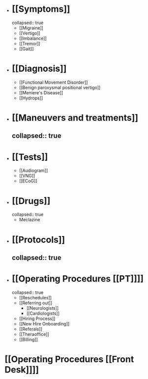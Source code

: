 - # [[Symptoms]]
  collapsed:: true
	- [[Migraine]]
	- [[Vertigo]]
	- [[Imbalance]]
	- [[Tremor]]
	- [[Gait]]
- # [[Diagnosis]]
	- [[Functional Movement Disorder]]
	- [[Benign paroxysmal positional vertigo]]
	- [[Meniere's Disease]]
	- [[Hydrops]]
- # [[Maneuvers and treatments]]
  collapsed:: true
	-
- # [[Tests]]
	- [[Audiogram]]
	- [[VNG]]
	- [[ECoG]]
- # [[Drugs]]
  collapsed:: true
	- Meclazine
- # [[Protocols]]
  collapsed:: true
	-
- # [[Operating Procedures [[PT]]]]
  collapsed:: true
	- [[Reschedules]]
	- [[Referring out]]
		- [[Neurologists]]
		- [[Cardiologists]]
	- [[Hiring Process]]
	- [[New Hire Onboarding]]
	- [[Referals]]
	- [[Theraoffice]]
	- [[Billing]]
# [[Operating Procedures [[Front Desk]]]]